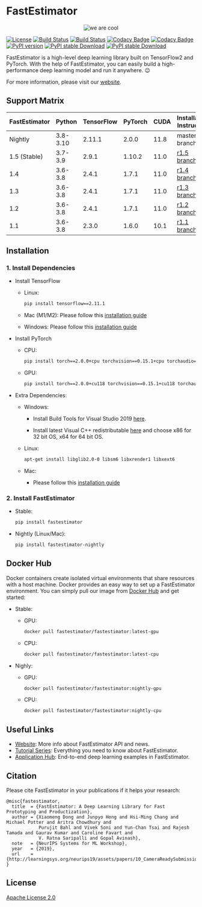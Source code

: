 # FastEstimator

<p align="center">
  <img src="https://github.com/fastestimator-util/fastestimator-misc/blob/master/resource/pictures/icon.png?raw=true" title="we are cool">
</p>

[![License](https://img.shields.io/badge/License-Apache_2.0-informational.svg)](LICENSE)
[![Build Status](http://jenkins.fastestimator.org:8080/buildStatus/icon?subject=PR-build&job=fastestimator%2Ffastestimator%2Fmaster)](http://jenkins.fastestimator.org:8080/job/fastestimator/job/fastestimator/job/master/)
[![Build Status](http://jenkins.fastestimator.org:8080/buildStatus/icon?subject=nightly-build&job=nightly)](http://jenkins.fastestimator.org:8080/job/nightly/)
[![Codacy Badge](https://app.codacy.com/project/badge/Grade/3a46ea86b8f04caab271f2a7bd6f4bd9)](https://www.codacy.com/gh/fastestimator/fastestimator/dashboard?utm_source=github.com&amp;utm_medium=referral&amp;utm_content=fastestimator/fastestimator&amp;utm_campaign=Badge_Grade)
[![Codacy Badge](https://app.codacy.com/project/badge/Coverage/3a46ea86b8f04caab271f2a7bd6f4bd9)](https://www.codacy.com/gh/fastestimator/fastestimator/dashboard?utm_source=github.com&utm_medium=referral&utm_content=fastestimator/fastestimator&utm_campaign=Badge_Coverage)
[![PyPI version](https://badge.fury.io/py/fastestimator.svg)](https://pypi.org/project/fastestimator/)
[![PyPI stable Download](https://img.shields.io/pypi/dm/fastestimator?label=stable%20downloads&color=16D1B4)](https://pypistats.org/packages/fastestimator)
[![PyPI stable Download](https://img.shields.io/pypi/dm/fastestimator-nightly?label=nightly%20downloads&color=16D1B4)](https://pypistats.org/packages/fastestimator-nightly)

FastEstimator is a high-level deep learning library built on TensorFlow2 and PyTorch. With the help of FastEstimator, you can easily build a high-performance deep learning model and run it anywhere. :wink:

For more information, please visit our [website](https://www.fastestimator.org/).

## Support Matrix

| FastEstimator  | Python | TensorFlow | PyTorch | CUDA |  Installation Instruction |
| -------------  | ------  | --------- | ------- | ---- | ----------- |
| Nightly  | 3.8-3.10  | 2.11.1 | 2.0.0 | 11.8 | master branch |
| 1.5 (Stable)  | 3.7-3.9  | 2.9.1 | 1.10.2 | 11.0 | [r1.5 branch](https://github.com/fastestimator/fastestimator/tree/r1.5) |
| 1.4  | 3.6-3.8  | 2.4.1 | 1.7.1 | 11.0 | [r1.4 branch](https://github.com/fastestimator/fastestimator/tree/r1.4) |
| 1.3  | 3.6-3.8  | 2.4.1 | 1.7.1 | 11.0 | [r1.3 branch](https://github.com/fastestimator/fastestimator/tree/r1.3) |
| 1.2  | 3.6-3.8  | 2.4.1 | 1.7.1 | 11.0 | [r1.2 branch](https://github.com/fastestimator/fastestimator/tree/r1.2) |
| 1.1  | 3.6-3.8  | 2.3.0 | 1.6.0 | 10.1 | [r1.1 branch](https://github.com/fastestimator/fastestimator/tree/r1.1) |



## Installation
### 1. Install Dependencies
* Install TensorFlow
  * Linux:
      ```bash
      pip install tensorflow==2.11.1
      ```
  * Mac (M1/M2):
        Please follow this [installation guide](https://github.com/fastestimator/fastestimator/blob/master/installation_docs/mac_installation.md)

  * Windows:
        Please follow this [installation guide](https://github.com/fastestimator/fastestimator/blob/master/installation_docs/tensorflow_windows_installation.md)

* Install PyTorch
  * CPU:
      ```bash
      pip install torch==2.0.0+cpu torchvision==0.15.1+cpu torchaudio==2.0.1+cpu -f https://download.pytorch.org/whl/cpu/torch_stable.html
      ```
  * GPU:
      ```bash
      pip install torch==2.0.0+cu118 torchvision==0.15.1+cu118 torchaudio==2.0.1+cu118 -f https://download.pytorch.org/whl/cu118/torch_stable.html
      ```

* Extra Dependencies:
  * Windows:
    * Install Build Tools for Visual Studio 2019 [here](https://visualstudio.microsoft.com/downloads/#build-tools-for-visual-studio-2019).

    * Install latest Visual C++ redistributable [here](https://support.microsoft.com/en-us/help/2977003/the-latest-supported-visual-c-downloads) and choose x86 for 32 bit OS, x64 for 64 bit OS.

  * Linux:
      ``` bash
      apt-get install libglib2.0-0 libsm6 libxrender1 libxext6
      ```

  * Mac:
    * Please follow this [installation guide](https://github.com/fastestimator/fastestimator/blob/master/installation_docs/mac_installation.md)

### 2. Install FastEstimator

* Stable:
    ``` bash
    pip install fastestimator
    ```

* Nightly (Linux/Mac):

    ``` bash
    pip install fastestimator-nightly
    ```

## Docker Hub

Docker containers create isolated virtual environments that share resources with a host machine. Docker provides an easy way to set up a FastEstimator environment. You can simply pull our image from [Docker Hub](https://hub.docker.com/r/fastestimator/fastestimator/tags) and get started:

* Stable:
  * GPU:
      ``` bash
      docker pull fastestimator/fastestimator:latest-gpu
      ```
  * CPU:
      ``` bash
      docker pull fastestimator/fastestimator:latest-cpu
      ```

* Nighly:
  * GPU:
      ``` bash
      docker pull fastestimator/fastestimator:nightly-gpu
      ```
  * CPU:
      ``` bash
      docker pull fastestimator/fastestimator:nightly-cpu
      ```

## Useful Links

* [Website](https://www.fastestimator.org): More info about FastEstimator API and news.
* [Tutorial Series](https://github.com/fastestimator/fastestimator/tree/master/tutorial): Everything you need to know about FastEstimator.
* [Application Hub](https://github.com/fastestimator/fastestimator/tree/master/apphub): End-to-end deep learning examples in FastEstimator.

## Citation

Please cite FastEstimator in your publications if it helps your research:

```
@misc{fastestimator,
  title  = {FastEstimator: A Deep Learning Library for Fast Prototyping and Productization},
  author = {Xiaomeng Dong and Junpyo Hong and Hsi-Ming Chang and Michael Potter and Aritra Chowdhury and
            Purujit Bahl and Vivek Soni and Yun-Chan Tsai and Rajesh Tamada and Gaurav Kumar and Caroline Favart and
            V. Ratna Saripalli and Gopal Avinash},
  note   = {NeurIPS Systems for ML Workshop},
  year   = {2019},
  url    = {http://learningsys.org/neurips19/assets/papers/10_CameraReadySubmission_FastEstimator_final_camera.pdf}
}
```

## License

[Apache License 2.0](https://github.com/fastestimator/fastestimator/blob/master/LICENSE)
